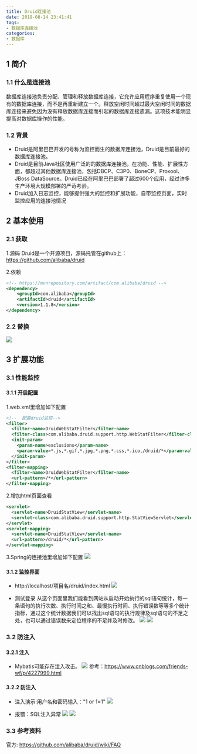 ```yaml
---
title: Druid连接池
date: 2019-08-14 23:41:41
tags:
- 数据库连接池
categories: 
- 数据库
---
```


## 1 简介
### 1.1 什么是连接池
数据库连接池负责分配、管理和释放数据库连接，它允许应用程序重复使用一个现有的数据库连接，而不是再重新建立一个。释放空闲时间超过最大空闲时间的数据库连接来避免因为没有释放数据库连接而引起的数据库连接遗漏。这项技术能明显提高对数据库操作的性能。

### 1.2 背景
- Druid是阿里巴巴开发的号称为监控而生的数据库连接池，Druid是目前最好的数据库连接池。
- Druid是目前Java社区使用广泛的的数据库连接池，在功能、性能、扩展性方面，都超过其他数据库连接池，包括DBCP、C3P0、BoneCP、Proxool、JBoss DataSource。Druid已经在阿里巴巴部署了超过600个应用，经过许多生产环境大规模部署的严苛考验。
- Druid加入日志监控，能够提供强大的监控和扩展功能，自带监控页面，实时监控应用的连接池情况

## 2 基本使用
### 2.1 获取
1.源码
Druid是一个开源项目，源码托管在github上：https://github.com/alibaba/druid

2.依赖    
```xml
<!-- https://mvnrepository.com/artifact/com.alibaba/druid -->
<dependency>
    <groupId>com.alibaba</groupId>
    <artifactId>druid</artifactId>
    <version>1.1.8</version>
</dependency>
```

### 2.2 替换
![](https://images2018.cnblogs.com/blog/1351916/201806/1351916-20180622011730996-1147810321.png)

## 3 扩展功能
### 3.1 性能监控
#### 3.1.1 开启配置
1.web.xml里增加如下配置
```xml
<!--  配置druid监控-->
<filter>
  <filter-name>DruidWebStatFilter</filter-name>
  <filter-class>com.alibaba.druid.support.http.WebStatFilter</filter-class>
  <init-param>
    <param-name>exclusions</param-name>
    <param-value>*.js,*.gif,*.jpg,*.png,*.css,*.ico,/druid/*</param-value>
  </init-param>
</filter>
<filter-mapping>
  <filter-name>DruidWebStatFilter</filter-name>
  <url-pattern>/*</url-pattern>
</filter-mapping>
```

2.增加html页面查看
```xml
<servlet>
  <servlet-name>DruidStatView</servlet-name>
  <servlet-class>com.alibaba.druid.support.http.StatViewServlet</servlet-class>
</servlet>
<servlet-mapping>
  <servlet-name>DruidStatView</servlet-name>
  <url-pattern>/druid/*</url-pattern>
</servlet-mapping>
```

3.Spring的连接池里增加如下配置
![](https://images2018.cnblogs.com/blog/1351916/201806/1351916-20180622011917066-1078747646.png)

#### 3.1.2 监控界面
- http://localhost/项目名/druid/index.html
![](https://images2018.cnblogs.com/blog/1351916/201806/1351916-20180622011945925-1623046085.png)

- 测试登录
从这个页面里我们能看到网站从启动开始执行的sql语句统计，每一条语句的执行次数、执行时间之和、最慢执行时间、执行错误数等等多个统计指标，通过这个统计数据我们可以找出sql语句的执行规律及sql语句的不足之处，也可以通过错误数来定位程序的不足并及时修改。
![](https://images2018.cnblogs.com/blog/1351916/201806/1351916-20180622012023045-1958011764.png)
![](https://images2018.cnblogs.com/blog/1351916/201806/1351916-20180622012028740-672619899.png)

### 3.2 防注入
#### 3.2.1 注入
- Mybatis可能存在注入攻击。
![](https://images2018.cnblogs.com/blog/1351916/201806/1351916-20180622012116102-1564543970.png)
参考：https://www.cnblogs.com/friends-wf/p/4227999.html

#### 3.2.2 防注入
- 注入演示:用户名和密码输入："1 or 1=1"
![](https://images2018.cnblogs.com/blog/1351916/201806/1351916-20180622012155931-1409272446.png)

- 报错：SQL注入异常
![](https://images2018.cnblogs.com/blog/1351916/201806/1351916-20180622012200881-2052651951.png)
![](https://images2018.cnblogs.com/blog/1351916/201806/1351916-20180622012206556-1875924082.png)

### 3.3 参考资料
官方: https://github.com/alibaba/druid/wiki/FAQ